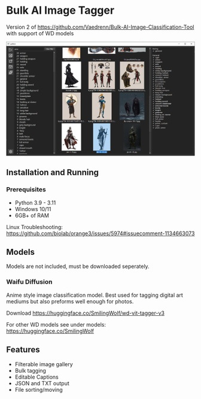 # Bulk AI Image Tagger

Version 2 of https://github.com/Vaedrenn/Bulk-AI-Image-Classification-Tool with support of WD models

![](img.png)

## Installation and Running
### Prerequisites
+ Python 3.9 - 3.11
+ Windows 10/11
+ 6GB+ of RAM

Linux Troubleshooting: https://github.com/biolab/orange3/issues/5974#issuecomment-1134663073

## Models
Models are not included, must be downloaded seperately.
### Waifu Diffusion
Anime style image classification model. Best used for tagging digital art mediums but also preforms well enough for photos.
 
Download https://huggingface.co/SmilingWolf/wd-vit-tagger-v3

For other WD models see under models: https://huggingface.co/SmilingWolf 



## Features
+ Filterable image gallery
+ Bulk tagging
+ Editable Captions
+ JSON and TXT output
+ File sorting/moving